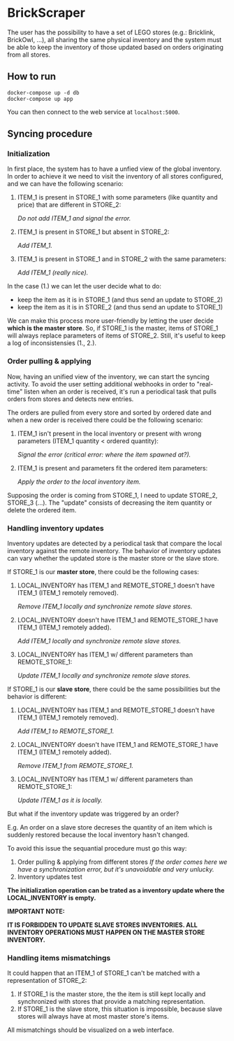 # BrickScraper

The user has the possibility to have a set of LEGO stores (e.g.: Bricklink, BrickOwl, ...), all sharing
the same physical inventory and the system must be able to keep the inventory of those
updated based on orders originating from all stores.

## How to run

```
docker-compose up -d db
docker-compose up app
```

You can then connect to the web service at `localhost:5000`.

## Syncing procedure

### Initialization

In first place, the system has to have a unfied view of the global inventory. In order
to achieve it we need to visit the inventory of all stores configured, and we can have
the following scenario:

1. ITEM_1 is present in STORE_1 with some parameters (like quantity and price) that are different in STORE_2:
    
    *Do not add ITEM_1 and signal the error.*

2. ITEM_1 is present in STORE_1 but absent in STORE_2:
    
    *Add ITEM_1.*

3. ITEM_1 is present in STORE_1 and in STORE_2 with the same parameters:
    
    *Add ITEM_1 (really nice).*

In the case (1.) we can let the user decide what to do:
- keep the item as it is in STORE_1 (and thus send an update to STORE_2)
- keep the item as it is in STORE_2 (and thus send an update to STORE_1)

We can make this process more user-friendly by letting the user decide **which is the master store**.
So, if STORE_1 is the master, items of STORE_1 will always replace parameters of items of STORE_2. 
Still, it's useful to keep a log of inconsistensies (1., 2.).

### Order pulling & applying

Now, having an unified view of the inventory, we can start the syncing activity. To avoid the user
setting additional webhooks in order to "real-time" listen when an order is received, it's run a
periodical task that pulls orders from stores and detects new entries.

The orders are pulled from every store and sorted by ordered date and when a new order is received there
could be the following scenario:

1. ITEM_1 isn't present in the local inventory or present with wrong parameters (ITEM_1 quantity < ordered quantity):
     
     *Signal the error (critical error: where the item spawned at?).*

2. ITEM_1 is present and parameters fit the ordered item parameters:

     *Apply the order to the local inventory item.*

Supposing the order is coming from STORE_1, I need to update STORE_2, STORE_3 (...). The "update" consists of 
decreasing the item quantity or delete the ordered item. 

### Handling inventory updates

Inventory updates are detected by a periodical task that compare the local inventory against the remote
inventory. The behavior of inventory updates can vary whether the updated store is the master store or the slave store.

If STORE_1 is our **master store**, there could be the following cases:

1. LOCAL_INVENTORY has ITEM_1 and REMOTE_STORE_1 doesn't have ITEM_1 (ITEM_1 remotely removed).
    
    *Remove ITEM_1 locally and synchronize remote slave stores.*

2. LOCAL_INVENTORY doesn't have ITEM_1 and REMOTE_STORE_1 have ITEM_1 (ITEM_1 remotely added).
    
    *Add ITEM_1 locally and synchronize remote slave stores.*

2. LOCAL_INVENTORY has ITEM_1 w/ different parameters than REMOTE_STORE_1:
    
    *Update ITEM_1 locally and synchronize remote slave stores.*

If STORE_1 is our **slave store**, there could be the same possibilities but the behavior is different:

1. LOCAL_INVENTORY has ITEM_1 and REMOTE_STORE_1 doesn't have ITEM_1 (ITEM_1 remotely removed).
    
    *Add ITEM_1 to REMOTE_STORE_1.*

2. LOCAL_INVENTORY doesn't have ITEM_1 and REMOTE_STORE_1 have ITEM_1 (ITEM_1 remotely added).
    
    *Remove ITEM_1 from REMOTE_STORE_1.*

2. LOCAL_INVENTORY has ITEM_1 w/ different parameters than REMOTE_STORE_1:
    
    *Update ITEM_1 as it is locally.*

But what if the inventory update was triggered by an order?

E.g. An order on a slave store decreses the quantity of an item which is suddenly restored because the local inventory hasn't changed. 

To avoid this issue the sequantial procedure must go this way:
1. Order pulling & applying from different stores
*If the order comes here we have a synchronization error, but it's unavoidable and very unlucky.*
2. Inventory updates test

**The initialization operation can be trated as a inventory update where the LOCAL_INVENTORY is empty.**

**IMPORTANT NOTE:**

**IT IS FORBIDDEN TO UPDATE SLAVE STORES INVENTORIES. ALL INVENTORY OPERATIONS MUST HAPPEN ON THE MASTER STORE INVENTORY.**

### Handling items mismatchings

It could happen that an ITEM_1 of STORE_1 can't be matched with a representation of STORE_2:

1. If STORE_1 is the master store, the the item is still kept locally and synchronized with stores that provide a matching representation.
2. If STORE_1 is the slave store, this situation is impossible, because slave stores will always have at most master store's items.

All mismatchings should be visualized on a web interface.
